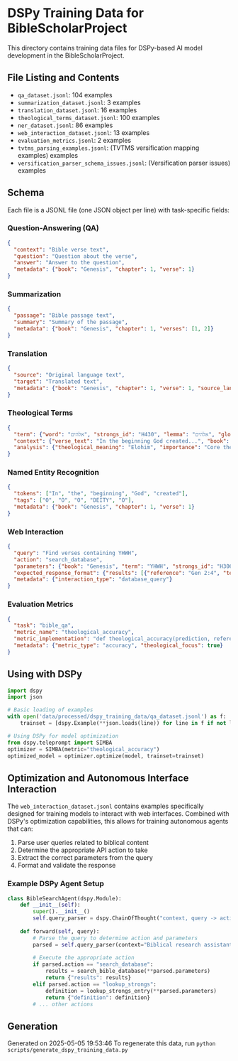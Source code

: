 # DSPy Training Data for BibleScholarProject

This directory contains training data files for DSPy-based AI model development in the BibleScholarProject.

## File Listing and Contents

- `qa_dataset.jsonl`: 104 examples
- `summarization_dataset.jsonl`: 3 examples
- `translation_dataset.jsonl`: 16 examples
- `theological_terms_dataset.jsonl`: 100 examples
- `ner_dataset.jsonl`: 86 examples
- `web_interaction_dataset.jsonl`: 13 examples
- `evaluation_metrics.jsonl`: 2 examples
- `tvtms_parsing_examples.jsonl`: (TVTMS versification mapping examples) examples
- `versification_parser_schema_issues.jsonl`: (Versification parser issues) examples

## Schema

Each file is a JSONL file (one JSON object per line) with task-specific fields:

### Question-Answering (QA)
```json
{
  "context": "Bible verse text",
  "question": "Question about the verse",
  "answer": "Answer to the question",
  "metadata": {"book": "Genesis", "chapter": 1, "verse": 1}
}
```

### Summarization
```json
{
  "passage": "Bible passage text",
  "summary": "Summary of the passage",
  "metadata": {"book": "Genesis", "chapter": 1, "verses": [1, 2]}
}
```

### Translation
```json
{
  "source": "Original language text",
  "target": "Translated text",
  "metadata": {"book": "Genesis", "chapter": 1, "verse": 1, "source_language": "Hebrew", "target_language": "English"}
}
```

### Theological Terms
```json
{
  "term": {"word": "אלהים", "strongs_id": "H430", "lemma": "אלהים", "gloss": "God"},
  "context": {"verse_text": "In the beginning God created...", "book": "Genesis", "chapter": 1, "verse": 1},
  "analysis": {"theological_meaning": "Elohim", "importance": "Core theological term"}
}
```

### Named Entity Recognition
```json
{
  "tokens": ["In", "the", "beginning", "God", "created"],
  "tags": ["O", "O", "O", "DEITY", "O"],
  "metadata": {"book": "Genesis", "chapter": 1, "verse": 1}
}
```

### Web Interaction
```json
{
  "query": "Find verses containing YHWH",
  "action": "search_database",
  "parameters": {"book": "Genesis", "term": "YHWH", "strongs_id": "H3068"},
  "expected_response_format": {"results": [{"reference": "Gen 2:4", "text": "..."}]},
  "metadata": {"interaction_type": "database_query"}
}
```

### Evaluation Metrics
```json
{
  "task": "bible_qa",
  "metric_name": "theological_accuracy",
  "metric_implementation": "def theological_accuracy(prediction, reference): ...",
  "metadata": {"metric_type": "accuracy", "theological_focus": true}
}
```

## Using with DSPy

```python
import dspy
import json

# Basic loading of examples
with open('data/processed/dspy_training_data/qa_dataset.jsonl') as f:
    trainset = [dspy.Example(**json.loads(line)) for line in f if not line.startswith('//') and line.strip()]

# Using DSPy for model optimization
from dspy.teleprompt import SIMBA
optimizer = SIMBA(metric="theological_accuracy")
optimized_model = optimizer.optimize(model, trainset=trainset)
```

## Optimization and Autonomous Interface Interaction

The `web_interaction_dataset.jsonl` contains examples specifically designed for training models to interact with web interfaces. Combined with DSPy's optimization capabilities, this allows for training autonomous agents that can:

1. Parse user queries related to biblical content
2. Determine the appropriate API action to take
3. Extract the correct parameters from the query
4. Format and validate the response

### Example DSPy Agent Setup

```python
class BibleSearchAgent(dspy.Module):
    def __init__(self):
        super().__init__()
        self.query_parser = dspy.ChainOfThought("context, query -> action, parameters")
        
    def forward(self, query):
        # Parse the query to determine action and parameters
        parsed = self.query_parser(context="Biblical research assistant", query=query)
        
        # Execute the appropriate action
        if parsed.action == "search_database":
            results = search_bible_database(**parsed.parameters)
            return {"results": results}
        elif parsed.action == "lookup_strongs":
            definition = lookup_strongs_entry(**parsed.parameters)
            return {"definition": definition}
        # ... other actions
```

## Generation

Generated on 2025-05-05 19:53:46
To regenerate this data, run `python scripts/generate_dspy_training_data.py`
